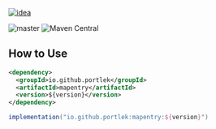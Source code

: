 [![idea](https://www.elegantobjects.org/intellij-idea.svg)](https://www.jetbrains.com/idea/)

![master](https://github.com/portlek/mapentry/workflows/build/badge.svg)
![Maven Central](https://img.shields.io/maven-central/v/io.github.portlek/mapentry?label=version)
## How to Use
```xml
<dependency>
  <groupId>io.github.portlek</groupId>
  <artifactId>mapentry</artifactId>
  <version>${version}</version>
</dependency>
```
```groovy
implementation("io.github.portlek:mapentry:${version}")
```
